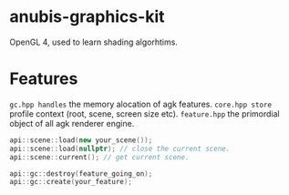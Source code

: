 # anubis-graphics-kit

OpenGL 4, used to learn shading algorhtims.

# Features

`gc.hpp handles` the memory alocation of agk features.
`core.hpp store` profile context (root, scene, screen size etc).
`feature.hpp` the primordial object of all agk renderer engine.


```c++
api::scene::load(new your_scene());
api::scene::load(nullptr); // close the current scene.
api::scene::current(); // get current scene.

api::gc::destroy(feature_going_on);
api::gc::create(your_feature);
```
